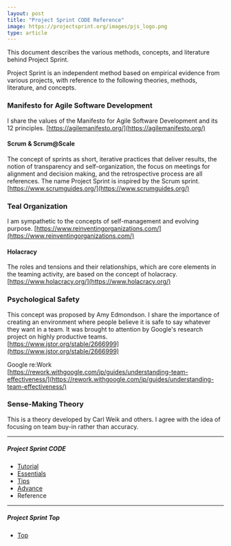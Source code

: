 ```yaml
---
layout: post
title: "Project Sprint CODE Reference"
image: https://projectsprint.org/images/pjs_logo.png
type: article
---
```


This document describes the various methods, concepts, and literature behind Project Sprint.

Project Sprint is an independent method based on empirical evidence from various projects, with reference to the following theories, methods, literature, and concepts.

### Manifesto for Agile Software Development
I share the values of the Manifesto for Agile Software Development and its 12 principles.
[https://agilemanifesto.org/](https://agilemanifesto.org/)

#### Scrum & Scrum@Scale
The concept of sprints as short, iterative practices that deliver results, the notion of transparency and self-organization, the focus on meetings for alignment and decision making, and the retrospective process are all references.
The name Project Sprint is inspired by the Scrum sprint.  
[https://www.scrumguides.org/](https://www.scrumguides.org/)

### Teal Organization
I am sympathetic to the concepts of self-management and evolving purpose.
[https://www.reinventingorganizations.com/](https://www.reinventingorganizations.com/)

#### Holacracy
The roles and tensions and their relationships, which are core elements in the teaming activity, are based on the concept of holacracy.  
[https://www.holacracy.org/](https://www.holacracy.org/)

### Psychological Safety
This concept was proposed by Amy Edmondson. I share the importance of creating an environment where people believe it is safe to say whatever they want in a team.
It was brought to attention by Google's research project on highly productive teams.  
[https://www.jstor.org/stable/2666999](https://www.jstor.org/stable/2666999)  

Google re:Work  
[https://rework.withgoogle.com/jp/guides/understanding-team-effectiveness/](https://rework.withgoogle.com/jp/guides/understanding-team-effectiveness/)

### Sense-Making Theory
This is a theory developed by Carl Weik and others. I agree with the idea of focusing on team buy-in rather than accuracy.

---

##### Project Sprint CODE
- [Tutorial](./tutorial/index.md)
- [Essentials](./essentials.md)
- [Tips](./tips/index.md)
- [Advance](./advance.md)
- Reference

---

##### Project Sprint Top
- [Top](/en/index.md)
